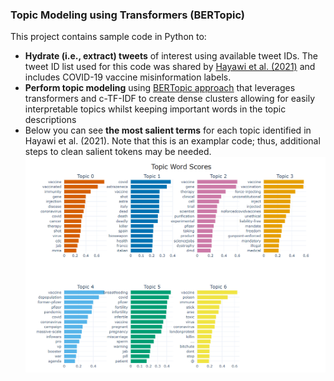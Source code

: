 ### Topic Modeling using Transformers (BERTopic)

This project contains sample code in Python to: 
* **Hydrate (i.e., extract) tweets** of interest using available tweet IDs. The tweet ID list used for this code was shared by [Hayawi et al. (2021)](https://github.com/sakibsh/ANTiVax/blob/main/Labeled/ids.txt) and includes COVID-19 vaccine misinformation labels.
* **Perform topic modeling** using [BERTopic approach](https://maartengr.github.io/BERTopic/index.html) that leverages transformers and c-TF-IDF to create dense clusters allowing for easily interpretable topics whilst keeping important words in the topic descriptions
* Below you can see **the most salient terms** for each topic identified in Hayawi et al. (2021). Note that this is an examplar code; thus, additional  steps to clean salient tokens may be needed.
![My Image](images/8topics.png)
